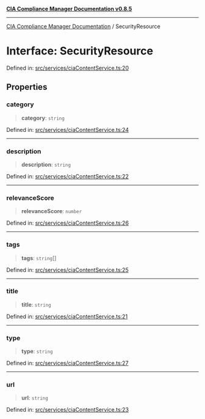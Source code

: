 [**CIA Compliance Manager Documentation v0.8.5**](../README.md)

***

[CIA Compliance Manager Documentation](../globals.md) / SecurityResource

# Interface: SecurityResource

Defined in: [src/services/ciaContentService.ts:20](https://github.com/Hack23/cia-compliance-manager/blob/b799ef22d9067d09cc69eaeddf109ac9dcdce934/src/services/ciaContentService.ts#L20)

## Properties

### category

> **category**: `string`

Defined in: [src/services/ciaContentService.ts:24](https://github.com/Hack23/cia-compliance-manager/blob/b799ef22d9067d09cc69eaeddf109ac9dcdce934/src/services/ciaContentService.ts#L24)

***

### description

> **description**: `string`

Defined in: [src/services/ciaContentService.ts:22](https://github.com/Hack23/cia-compliance-manager/blob/b799ef22d9067d09cc69eaeddf109ac9dcdce934/src/services/ciaContentService.ts#L22)

***

### relevanceScore

> **relevanceScore**: `number`

Defined in: [src/services/ciaContentService.ts:26](https://github.com/Hack23/cia-compliance-manager/blob/b799ef22d9067d09cc69eaeddf109ac9dcdce934/src/services/ciaContentService.ts#L26)

***

### tags

> **tags**: `string`[]

Defined in: [src/services/ciaContentService.ts:25](https://github.com/Hack23/cia-compliance-manager/blob/b799ef22d9067d09cc69eaeddf109ac9dcdce934/src/services/ciaContentService.ts#L25)

***

### title

> **title**: `string`

Defined in: [src/services/ciaContentService.ts:21](https://github.com/Hack23/cia-compliance-manager/blob/b799ef22d9067d09cc69eaeddf109ac9dcdce934/src/services/ciaContentService.ts#L21)

***

### type

> **type**: `string`

Defined in: [src/services/ciaContentService.ts:27](https://github.com/Hack23/cia-compliance-manager/blob/b799ef22d9067d09cc69eaeddf109ac9dcdce934/src/services/ciaContentService.ts#L27)

***

### url

> **url**: `string`

Defined in: [src/services/ciaContentService.ts:23](https://github.com/Hack23/cia-compliance-manager/blob/b799ef22d9067d09cc69eaeddf109ac9dcdce934/src/services/ciaContentService.ts#L23)
